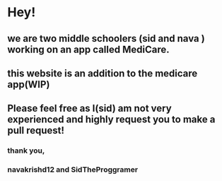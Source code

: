# Hey! 
## we are two middle schoolers (sid and nava ) working on an app called MediCare.
## this website is an addition to the medicare app(WIP)
## Please feel free as I(sid) am not very experienced and highly request you to make a pull request!

### thank you,
  ### navakrishd12 and SidTheProggramer
